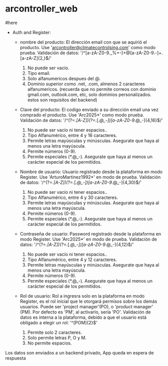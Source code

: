 # arcontroller_web
#here
- Auth and Register:
    * nombre del producto: El dirección email con que se aquirió el producto. Use 'arcontroller@climatecontrolsing.com' como modo prueba.
    Validación de datos: '/^[a-zA-Z0-9._%+-]+@[a-zA-Z0-9.-]+\.[a-zA-Z]{2,}$/' 
        1. No puede ser vacío.
        2. Tipo email.
        3. Solo alfanumericos despues del @.
        4. Dominio superior como .net, .com, almenos 2 caracteres alfanumericos.
        (recuerda que no permite correos con dominio gmail.com, outlook.com, etc, solo dominios personalizados. estos son requisitos del backend)

    * Clave del producto: El codigo enviado a su dirección email una vez comprado el producto. Use 'Arc2025*' como modo prueba.
    Validación de datos: '/^(?=.*[A-Z])(?=.*[*.@_-])[a-zA-Z0-9*.@_-]{4,16}$/'
        1. No puede ser vacío ni tener espacios..
        2. Tipo Alfanumérico, entre 4 y 16 caracteres.
        3. Permite letras mayúsculas y minúsculas. Asegurate que haya al menos una letra mayúscula.
        4. Permite números (0-9).
        5. Permite especiales (*.@_-). Asegurate que haya al menos un carácter especial de los permitidos.

    * Nombre de usuario: Usuario registrado desde la plataforma en modo Register.
    Use 'ArturoMartinez1992*' en modo de prueba.
    Validación de datos: '/^(?=.*[A-Z])(?=.*[*.@_-])[a-zA-Z0-9*.@_-]{4,30}$/'
        1. No puede ser vacío ni tener espacios..
        2. Tipo Alfanumérico, entre 4 y 30 caracteres.
        3. Permite letras mayúsculas y minúsculas. Asegurate que haya al menos una letra mayúscula.
        4. Permite números (0-9).
        5. Permite especiales (*.@_-). Asegurate que haya al menos un carácter especial de los permitidos.
        
    * Contraseña de usuario: Password registrado desde la plataforma en modo Register.
    Use 'Arc2025*' en modo de prueba.
    Validación de datos: '/^(?=.*[A-Z])(?=.*[*.@_-])[a-zA-Z0-9*.@_-]{4,12}$/'
        1. No puede ser vacío ni tener espacios..
        2. Tipo Alfanumérico, entre 4 y 12 caracteres.
        3. Permite letras mayúsculas y minúsculas. Asegurate que haya al menos una letra mayúscula.
        4. Permite números (0-9).
        5. Permite especiales (*.@_-). Asegurate que haya al menos un carácter especial de los permitidos.
    
    * Rol de usuario: Rol a ingresra solo en la plataforma en modo Register, es el rol inicial que le otorgará permisos sobre los demás usuarios. Puede ser 'project manager'(PO), o 'product manager' (PM). Por defecto es 'PM', al activarlo, sería 'PO'.
    Validación de datos es interna a la plataforma, debido a que el usuario está obligado a elegir un rol:
    '^[POM]{2}$'
        1. Permite solo 2 caracteres.
        2. Solo permite letras P, O y M. 
        3. No permite espacios.

Los datos son enviados a un backend privado, App queda en espera de respuesta

